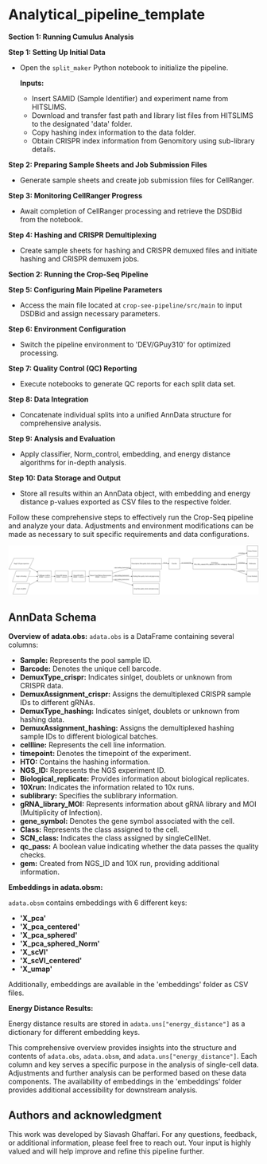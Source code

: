 # Analytical_pipeline_template


**Section 1: Running Cumulus Analysis**

**Step 1: Setting Up Initial Data**

- Open the `split_maker` Python notebook to initialize the pipeline.
 
  **Inputs:**
  - Insert SAMID (Sample Identifier) and experiment name from HITSLIMS.
  - Download and transfer fast path and library list files from HITSLIMS to the designated 'data' folder.
  - Copy hashing index information to the data folder.
  - Obtain CRISPR index information from Genomitory using sub-library details.


**Step 2: Preparing Sample Sheets and Job Submission Files**

- Generate sample sheets and create job submission files for CellRanger.

**Step 3: Monitoring CellRanger Progress**

- Await completion of CellRanger processing and retrieve the DSDBid from the notebook.

**Step 4: Hashing and CRISPR Demultiplexing**

- Create sample sheets for hashing and CRISPR demuxed files and initiate hashing and CRISPR demuxem jobs.

**Section 2: Running the Crop-Seq Pipeline**

**Step 5: Configuring Main Pipeline Parameters**

- Access the main file located at `crop-see-pipeline/src/main` to input DSDBid and assign necessary parameters.

**Step 6: Environment Configuration**

- Switch the pipeline environment to 'DEV/GPuy310' for optimized processing.

**Step 7: Quality Control (QC) Reporting**

- Execute notebooks to generate QC reports for each split data set.

**Step 8: Data Integration**

- Concatenate individual splits into a unified AnnData structure for comprehensive analysis.

**Step 9: Analysis and Evaluation**

- Apply classifier, Norm_control, embedding, and energy distance algorithms for in-depth analysis.

**Step 10: Data Storage and Output**

- Store all results within an AnnData object, with embedding and energy distance p-values exported as CSV files to the respective folder.


Follow these comprehensive steps to effectively run the Crop-Seq pipeline and analyze your data. Adjustments and environment modifications can be made as necessary to suit specific requirements and data configurations.

![IMAGE_DESCRIPTION](workflow.png)

## AnnData Schema

**Overview of adata.obs:**
`adata.obs` is a DataFrame containing several columns:
- **Sample:** Represents the pool sample ID.<br>
- **Barcode:** Denotes the unique cell barcode.
- **DemuxType_crispr:** Indicates sinlget, doublets or unknown from CRISPR data.
- **DemuxAssignment_crispr:** Assigns the demultiplexed CRISPR sample IDs to different gRNAs.
- **DemuxType_hashing:**  Indicates sinlget, doublets or unknown from hashing data.
- **DemuxAssignment_hashing:** Assigns the demultiplexed hashing sample IDs to different biological batches.
- **cellline:** Represents the cell line information.
- **timepoint:** Denotes the timepoint of the experiment.
- **HTO:** Contains the hashing information.
- **NGS_ID:** Represents the NGS experiment ID.
- **Biological_replicate:** Provides information about biological replicates.
- **10Xrun:** Indicates the information related to 10x runs.
- **sublibrary:** Specifies the sublibrary information.
- **gRNA_library_MOI:** Represents information about gRNA library and MOI (Multiplicity of Infection).
- **gene_symbol:** Denotes the gene symbol associated with the cell.
- **Class:** Represents the class assigned to the cell.
- **SCN_class:** Indicates the class assigned by singleCellNet.
- **qc_pass:** A boolean value indicating whether the data passes the quality checks.
- **gem:** Created from NGS_ID and 10X run, providing additional information.

**Embeddings in adata.obsm:**

`adata.obsm` contains embeddings with 6 different keys:

- **'X_pca'**
- **'X_pca_centered'**
- **'X_pca_sphered'**
- **'X_pca_sphered_Norm'**
- **'X_scVI'**
- **'X_scVI_centered'**
- **'X_umap'**

Additionally, embeddings are available in the 'embeddings' folder as CSV files.

**Energy Distance Results:**

Energy distance results are stored in `adata.uns["energy_distance"]` as a dictionary for different embedding keys.

This comprehensive overview provides insights into the structure and contents of `adata.obs`, `adata.obsm`, and `adata.uns["energy_distance"]`. Each column and key serves a specific purpose in the analysis of single-cell data. Adjustments and further analysis can be performed based on these data components. The availability of embeddings in the 'embeddings' folder provides additional accessibility for downstream analysis.


## Authors and acknowledgment
This work was developed by Siavash Ghaffari. For any questions, feedback, or additional information, please feel free to reach out. Your input is highly valued and will help improve and refine this pipeline further.

